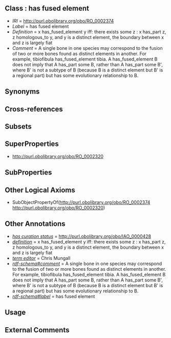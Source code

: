 
## Class : has fused element

 * *IRI* = http://purl.obolibrary.org/obo/RO_0002374
 * *Label* = has fused element
 * *Definition* = x has_fused_element y iff: there exists some z : x has_part z, z homologous_to y, and y is a distinct element, the boundary between x and z is largely fiat
 * *Comment* = A single bone in one species may correspond to the fusion of two or more bones found as distinct elements in another. For example, tibiofibula has_fused_element tibia. A has_fused_element B does not imply that A has_part some B, rather than A has_part some B', where B' is not a subtype of B (because B is a distinct element but B' is a regional part) but has some evolutionary relationship to B.

## Synonyms


## Cross-references


## Subsets


## SuperProperties

 * <http://purl.obolibrary.org/obo/RO_0002320>

## SubProperties


## Other Logical Axioms

 * SubObjectPropertyOf(<http://purl.obolibrary.org/obo/RO_0002374> <http://purl.obolibrary.org/obo/RO_0002320>)

## Other Annotations

 * *[has curation status](../../IAO/14/IAO_0000114.md)* = http://purl.obolibrary.org/obo/IAO_0000428
 * *[definition](../../IAO/15/IAO_0000115.md)* = x has_fused_element y iff: there exists some z : x has_part z, z homologous_to y, and y is a distinct element, the boundary between x and z is largely fiat
 * *[term editor](../../IAO/17/IAO_0000117.md)* = Chris Mungall
 * *[rdf-schema#comment](../../nt/rdf-schema#comment.md)* = A single bone in one species may correspond to the fusion of two or more bones found as distinct elements in another. For example, tibiofibula has_fused_element tibia. A has_fused_element B does not imply that A has_part some B, rather than A has_part some B', where B' is not a subtype of B (because B is a distinct element but B' is a regional part) but has some evolutionary relationship to B.
 * *[rdf-schema#label](../../el/rdf-schema#label.md)* = has fused element

## Usage


## External Comments

